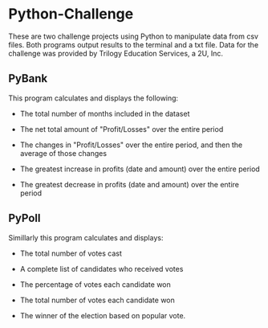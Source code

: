 # Python-Challenge

  These are two challenge projects using Python to manipulate data from csv files.  Both programs output results to the terminal and a txt file.  Data for the challenge was provided by Trilogy Education Services, a 2U, Inc.

## PyBank

This program calculates and displays the following:

* The total number of months included in the dataset

* The net total amount of "Profit/Losses" over the entire period

* The changes in "Profit/Losses" over the entire period, and then the average of those changes

* The greatest increase in profits (date and amount) over the entire period

* The greatest decrease in profits (date and amount) over the entire period

## PyPoll

Simillarly this program calculates and displays:

* The total number of votes cast

* A complete list of candidates who received votes

* The percentage of votes each candidate won

* The total number of votes each candidate won

* The winner of the election based on popular vote.

